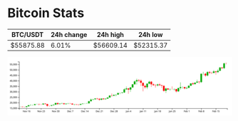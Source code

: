 # Bitcoin Stats

BTC/USDT|24h change|24h high|24h low|
|---|---|---|---|
|$55875.88|6.01%|$56609.14|$52315.37|

<img src="./chart.svg">
